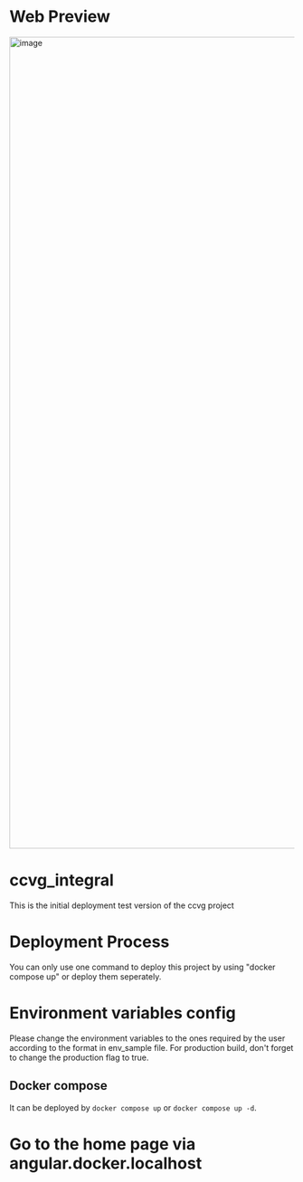 # Web Preview

<img width="1436" alt="image" src="https://user-images.githubusercontent.com/89871210/188335858-0c64166f-798a-405b-98e3-1f0a5506aeb5.png">

# ccvg_integral
This is the initial deployment test version of the ccvg project
# Deployment Process
You can only use one command to deploy this project by using "docker compose up" or deploy them seperately.
# Environment variables config
Please change the environment variables to the ones required by the user according to the format in env_sample file. For production build, don't forget to change the production flag to true.
## Docker compose
It can be deployed by `docker compose up` or `docker compose up -d`.
# Go to the home page via angular.docker.localhost
